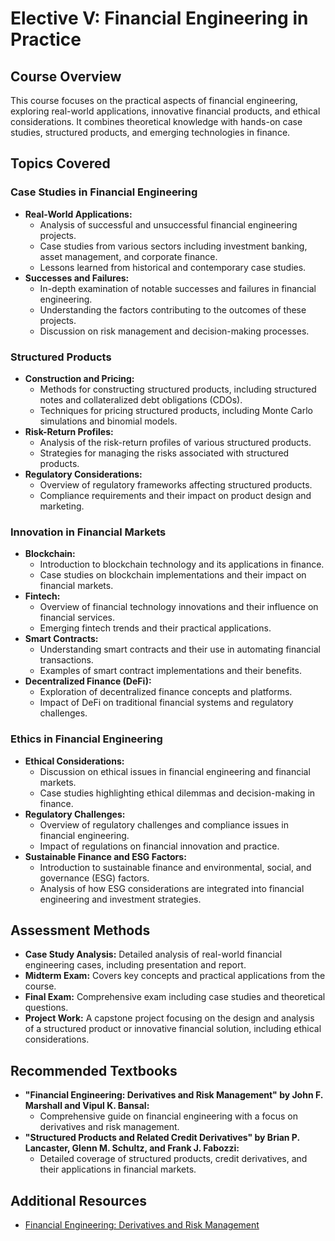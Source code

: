 # Elective V: Financial Engineering in Practice

## Course Overview
This course focuses on the practical aspects of financial engineering, exploring real-world applications, innovative financial products, and ethical considerations. It combines theoretical knowledge with hands-on case studies, structured products, and emerging technologies in finance.

## Topics Covered

### Case Studies in Financial Engineering
- **Real-World Applications:**
  - Analysis of successful and unsuccessful financial engineering projects.
  - Case studies from various sectors including investment banking, asset management, and corporate finance.
  - Lessons learned from historical and contemporary case studies.
- **Successes and Failures:**
  - In-depth examination of notable successes and failures in financial engineering.
  - Understanding the factors contributing to the outcomes of these projects.
  - Discussion on risk management and decision-making processes.

### Structured Products
- **Construction and Pricing:**
  - Methods for constructing structured products, including structured notes and collateralized debt obligations (CDOs).
  - Techniques for pricing structured products, including Monte Carlo simulations and binomial models.
- **Risk-Return Profiles:**
  - Analysis of the risk-return profiles of various structured products.
  - Strategies for managing the risks associated with structured products.
- **Regulatory Considerations:**
  - Overview of regulatory frameworks affecting structured products.
  - Compliance requirements and their impact on product design and marketing.

### Innovation in Financial Markets
- **Blockchain:**
  - Introduction to blockchain technology and its applications in finance.
  - Case studies on blockchain implementations and their impact on financial markets.
- **Fintech:**
  - Overview of financial technology innovations and their influence on financial services.
  - Emerging fintech trends and their practical applications.
- **Smart Contracts:**
  - Understanding smart contracts and their use in automating financial transactions.
  - Examples of smart contract implementations and their benefits.
- **Decentralized Finance (DeFi):**
  - Exploration of decentralized finance concepts and platforms.
  - Impact of DeFi on traditional financial systems and regulatory challenges.

### Ethics in Financial Engineering
- **Ethical Considerations:**
  - Discussion on ethical issues in financial engineering and financial markets.
  - Case studies highlighting ethical dilemmas and decision-making in finance.
- **Regulatory Challenges:**
  - Overview of regulatory challenges and compliance issues in financial engineering.
  - Impact of regulations on financial innovation and practice.
- **Sustainable Finance and ESG Factors:**
  - Introduction to sustainable finance and environmental, social, and governance (ESG) factors.
  - Analysis of how ESG considerations are integrated into financial engineering and investment strategies.

## Assessment Methods
- **Case Study Analysis:** Detailed analysis of real-world financial engineering cases, including presentation and report.
- **Midterm Exam:** Covers key concepts and practical applications from the course.
- **Final Exam:** Comprehensive exam including case studies and theoretical questions.
- **Project Work:** A capstone project focusing on the design and analysis of a structured product or innovative financial solution, including ethical considerations.

## Recommended Textbooks
- **"Financial Engineering: Derivatives and Risk Management" by John F. Marshall and Vipul K. Bansal:**
  - Comprehensive guide on financial engineering with a focus on derivatives and risk management.
- **"Structured Products and Related Credit Derivatives" by Brian P. Lancaster, Glenn M. Schultz, and Frank J. Fabozzi:**
  - Detailed coverage of structured products, credit derivatives, and their applications in financial markets.

## Additional Resources
- [Financial Engineering: Derivatives and Risk Management](https://archive.org/details/financialenginee0000mars/page/n3/mode/2up)
